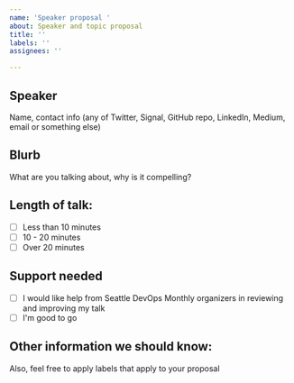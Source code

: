 ```yaml
---
name: 'Speaker proposal '
about: Speaker and topic proposal
title: ''
labels: ''
assignees: ''

---
```


## Speaker

Name, contact info (any of Twitter, Signal, GitHub repo, LinkedIn, Medium, email or something else)

## Blurb

What are you talking about, why is it compelling?

## Length of talk:

- [ ] Less than 10 minutes
- [ ] 10 - 20 minutes
- [ ] Over 20 minutes

## Support needed

- [ ] I would like help from Seattle DevOps Monthly organizers in reviewing and improving my talk
- [ ] I'm good to go

## Other information we should know:


Also, feel free to apply labels that apply to your proposal
